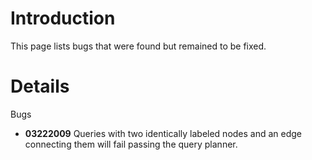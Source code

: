 # Introduction #

This page lists bugs that were found but remained to be fixed.


# Details #
Bugs
  * **03222009** Queries with two identically labeled nodes and an edge connecting them will fail passing the query planner.
